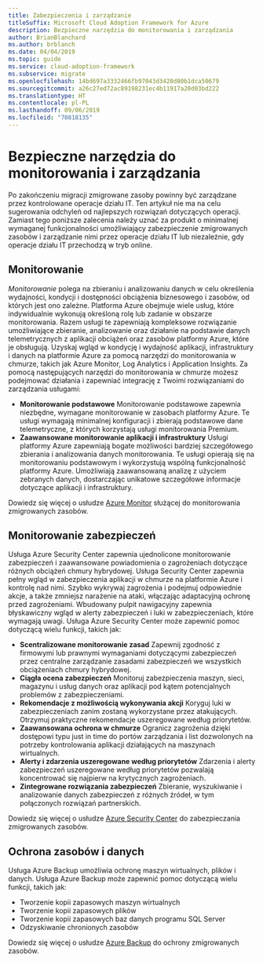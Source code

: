 ```yaml
---
title: Zabezpieczenia i zarządzanie
titleSuffix: Microsoft Cloud Adoption Framework for Azure
description: Bezpieczne narzędzia do monitorowania i zarządzania
author: BrianBlanchard
ms.author: brblanch
ms.date: 04/04/2019
ms.topic: guide
ms.service: cloud-adoption-framework
ms.subservice: migrate
ms.openlocfilehash: 14bd697a3332466fb97043d3420d80b1dca50679
ms.sourcegitcommit: a26c27ed72ac89198231ec4b11917a20d03bd222
ms.translationtype: HT
ms.contentlocale: pl-PL
ms.lasthandoff: 09/06/2019
ms.locfileid: "70818135"
---
```

# <a name="secure-monitoring-and-management-tools"></a>Bezpieczne narzędzia do monitorowania i zarządzania

Po zakończeniu migracji zmigrowane zasoby powinny być zarządzane przez kontrolowane operacje działu IT. Ten artykuł nie ma na celu sugerowania odchyleń od najlepszych rozwiązań dotyczących operacji. Zamiast tego poniższe zalecenia należy uznać za produkt o minimalnej wymaganej funkcjonalności umożliwiający zabezpieczenie zmigrowanych zasobów i zarządzanie nimi przez operacje działu IT lub niezależnie, gdy operacje działu IT przechodzą w tryb online.

## <a name="monitoring"></a>Monitorowanie

*Monitorowanie* polega na zbieraniu i analizowaniu danych w celu określenia wydajności, kondycji i dostępności obciążenia biznesowego i zasobów, od których jest ono zależne. Platforma Azure obejmuje wiele usług, które indywidualnie wykonują określoną rolę lub zadanie w obszarze monitorowania. Razem usługi te zapewniają kompleksowe rozwiązanie umożliwiające zbieranie, analizowanie oraz działanie na podstawie danych telemetrycznych z aplikacji obciążeń oraz zasobów platformy Azure, które je obsługują. Uzyskaj wgląd w kondycję i wydajność aplikacji, infrastruktury i danych na platformie Azure za pomocą narzędzi do monitorowania w chmurze, takich jak Azure Monitor, Log Analytics i Application Insights. Za pomocą następujących narzędzi do monitorowania w chmurze możesz podejmować działania i zapewniać integrację z Twoimi rozwiązaniami do zarządzania usługami:

- **Monitorowanie podstawowe** Monitorowanie podstawowe zapewnia niezbędne, wymagane monitorowanie w zasobach platformy Azure. Te usługi wymagają minimalnej konfiguracji i zbierają podstawowe dane telemetryczne, z których korzystają usługi monitorowania Premium.
- **Zaawansowane monitorowanie aplikacji i infrastruktury** Usługi platformy Azure zapewniają bogate możliwości bardziej szczegółowego zbierania i analizowania danych monitorowania. Te usługi opierają się na monitorowaniu podstawowym i wykorzystują wspólną funkcjonalność platformy Azure. Umożliwiają zaawansowaną analizę z użyciem zebranych danych, dostarczając unikatowe szczegółowe informacje dotyczące aplikacji i infrastruktury.

Dowiedz się więcej o usłudze [Azure Monitor](/azure/azure-monitor/overview) służącej do monitorowania zmigrowanych zasobów.

## <a name="security-monitoring"></a>Monitorowanie zabezpieczeń

Usługa Azure Security Center zapewnia ujednolicone monitorowanie zabezpieczeń i zaawansowane powiadomienia o zagrożeniach dotyczące różnych obciążeń chmury hybrydowej. Usługa Security Center zapewnia pełny wgląd w zabezpieczenia aplikacji w chmurze na platformie Azure i kontrolę nad nimi. Szybko wykrywaj zagrożenia i podejmuj odpowiednie akcje, a także zmniejsz narażenie na ataki, włączając adaptacyjną ochronę przed zagrożeniami. Wbudowany pulpit nawigacyjny zapewnia błyskawiczny wgląd w alerty zabezpieczeń i luki w zabezpieczeniach, które wymagają uwagi. Usługa Azure Security Center może zapewnić pomoc dotyczącą wielu funkcji, takich jak:

- **Scentralizowane monitorowanie zasad** Zapewnij zgodność z firmowymi lub prawnymi wymaganiami dotyczącymi zabezpieczeń przez centralne zarządzanie zasadami zabezpieczeń we wszystkich obciążeniach chmury hybrydowej.
- **Ciągła ocena zabezpieczeń** Monitoruj zabezpieczenia maszyn, sieci, magazynu i usług danych oraz aplikacji pod kątem potencjalnych problemów z zabezpieczeniami.
- **Rekomendacje z możliwością wykonywania akcji** Koryguj luki w zabezpieczeniach zanim zostaną wykorzystane przez atakujących. Otrzymuj praktyczne rekomendacje uszeregowane według priorytetów.
- **Zaawansowana ochrona w chmurze** Ogranicz zagrożenia dzięki dostępowi typu just in time do portów zarządzania i list dozwolonych na potrzeby kontrolowania aplikacji działających na maszynach wirtualnych.
- **Alerty i zdarzenia uszeregowane według priorytetów** Zdarzenia i alerty zabezpieczeń uszeregowane według priorytetów pozwalają koncentrować się najpierw na krytycznych zagrożeniach.
- **Zintegrowane rozwiązania zabezpieczeń** Zbieranie, wyszukiwanie i analizowanie danych zabezpieczeń z różnych źródeł, w tym połączonych rozwiązań partnerskich.

Dowiedz się więcej o usłudze [Azure Security Center](/azure/security-center) do zabezpieczania zmigrowanych zasobów.

## <a name="protect-assets-and-data"></a>Ochrona zasobów i danych

Usługa Azure Backup umożliwia ochronę maszyn wirtualnych, plików i danych. Usługa Azure Backup może zapewnić pomoc dotyczącą wielu funkcji, takich jak:

- Tworzenie kopii zapasowych maszyn wirtualnych
- Tworzenie kopii zapasowych plików
- Tworzenie kopii zapasowych baz danych programu SQL Server
- Odzyskiwanie chronionych zasobów

Dowiedz się więcej o usłudze [Azure Backup](/azure/backup) do ochrony zmigrowanych zasobów.
